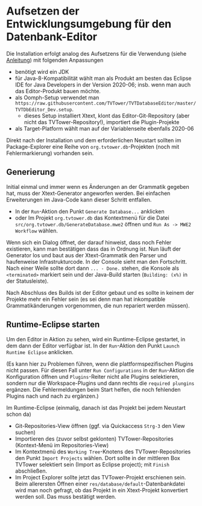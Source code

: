 # Aufsetzen der Entwicklungsumgebung für den Datenbank-Editor

Die Installation erfolgt analog des Aufsetzens für die Verwendung (siehe [Anleitung](installation.md)) mit folgenden Anpassungen
* benötigt wird ein JDK
* für Java-8-Kompatibilität wählt man als Produkt am besten das Eclipse IDE for Java Developers in der Version 2020-06; insb. wenn man auch das Editor-Produkt bauen möchte.
* als Oomph-Setup verwendet man `https://raw.githubusercontent.com/TVTower/TVTDatabaseEditor/master/TVTDbEditor_Dev.setup`.
    * dieses Setup installiert Xtext, klont das Editor-Git-Repository (aber nicht das TVTower-Repository!), importiert die Plugin-Projekte
* als Target-Platform wählt man auf der Variablenseite ebenfalls 2020-06

Direkt nach der Installation und dem erforderlichen Neustart sollten im Package-Explorer eine Reihe von `org.tvtower.db`-Projekten (noch mit Fehlermarkierung) vorhanden sein.

## Generierung

Initial einmal und immer wenn es Änderungen an der Grammatik gegeben hat, muss der Xtext-Generator angeworfen werden.
Bei einfachen Erweiterungen im Java-Code kann dieser Schritt entfallen.

* In der `Run`-Aktion den Punkt `Generate Database...` anklicken
* oder Im Projekt `org.tvtower.db` das Kontextmenü für die Datei `src/org.tvtower.db/GenerateDatabase.mwe2` öffnen und `Run As -> MWE2 Workflow` wählen.

Wenn sich ein Dialog öffnet, der darauf hinweist, dass noch Fehler existieren, kann man bestätigen dass das in Ordnung ist.
Nun läuft der Generator los und baut aus der Xtext-Grammatik den Parser und haufenweise Infrastrukturcode. In der Console sieht man den Fortschritt. Nach einer Weile sollte dort dann `... - Done.` stehen, die Konsole als `<terminated>` markiert sein und der Java-Build starten (`Building: (x%)` in der Statusleiste).

Nach Abschluss des Builds ist der Editor gebaut und es sollte in keinem der Projekte mehr ein Fehler sein (es sei denn man hat inkompatible Grammatikänderungen vorgenommen, die nun repariert werden müssen).


## Runtime-Eclipse starten

Um den Editor in Aktion zu sehen, wird ein Runtime-Eclipse gestartet, in dem dann der Editor verfügbar ist.
In der `Run`-Aktion den Punkt `Launch Runtime Eclipse` anklicken.

(Es kann hier zu Problemen führen, wenn die plattformspezifischen Plugins nicht passen.
Für diesen Fall unter `Run Configurations` in der `Run`-Aktion die Konfiguration öffnen und `Plugins`-Reiter nicht alle Plugins selektieren, sondern nur die Workspace-Plugins und dann rechts die `required plungins` ergänzen.
Die Fehlermeldungen beim Start helfen, die noch fehlenden Plugins nach und nach zu ergänzen.)

Im Runtime-Eclipse (einmalig, danach ist das Projekt bei jedem Neustart schon da)
* Git-Repositories-View öffnen (ggf. via Quickaccess `Strg-3` den View suchen)
* Importieren des (zuvor selbst geklonten) TVTower-Repositories (Kontext-Menü im Repositories-View)
* Im Kontextmenü des `Working Tree`-Knotens des TVTower-Repositories den Punkt `Import Projects` wählen. Dort sollte in der mittleren Box TVTower selektiert sein (Import as Eclipse project); mit `Finish` abschließen.
* Im Project Explorer sollte jetzt das TVTower-Projekt erschienen sein.
Beim allerersten Öffnen einer `res/database/default`-Datenbankdatei wird man noch gefragt, ob das Projekt in ein Xtext-Projekt konvertiert werden soll.
Das muss bestätigt werden.